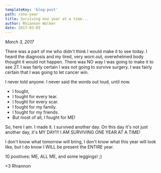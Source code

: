 ```yaml
---
templateKey: 'blog-post'
path: /one-year
title: Surviving one year at a time...
author: Rhiannon Walker
date: 2017-03-03
---
```


_March 3, 2017_

There was a part of me who didn't think I would make it to see today.  I heard the diagnosis and my tired, very worn out, overwhelmed body thought it would not happen.  There was NO way I was going to make it to see 27.  I was fairly certain I was not going to survive surgery.  I was fairly certain that I was going to let cancer win. 

I never told anyone.  I never said the words out loud, until now.

* I fought,
* I fought for every tear.
* I fought for every scar.
* I fought for my family.
* I fought for my friends. 
* But most of all, I fought for ME!

So, here I am.  I made it.  I survived another day.  On this day it's not just another day, it's MY DAY!!! I AM SURVIVING ONE YEAR AT A TIME!

I don't know what tomorrow will bring, I don't know what this year will look like, but I do know I WILL be present the ENTIRE year.

10 positives: ME, ALL ME, and some leggings! ;)

<3 Rhiannon